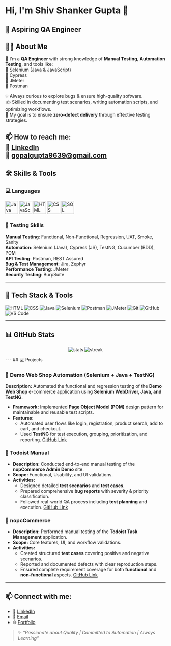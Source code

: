 # Hi, I'm Shiv Shanker Gupta 👋
## 🧪 **Aspiring QA Engineer**

## 👩‍💻 About Me

💼 I'm a **QA Engineer** with strong knowledge of **Manual Testing**, **Automation Testing**, and tools like:  
🔹 Selenium (Java & JavaScript)  
🔹 Cypress  
🔹 JMeter  
🔹 Postman  

💡 Always curious to explore bugs & ensure high-quality software.  
✍️ Skilled in documenting test scenarios, writing automation scripts, and optimizing workflows.  
🎯 My goal is to ensure **zero-defect delivery** through effective testing strategies.

📫 How to reach me:  
🔗 [LinkedIn](https://www.linkedin.com/in/shivshankergupta/)  
📧 gopalgupta9639@gmail.com
---
## 🛠️ Skills & Tools

### 💻 Languages

<p align="left">
  <img src="https://cdn.jsdelivr.net/gh/devicons/devicon/icons/java/java-original.svg" alt="Java" width="40" height="40"/>
  <img src="https://cdn.jsdelivr.net/gh/devicons/devicon/icons/javascript/javascript-original.svg" alt="JavaScript" width="40" height="40"/>
  <img src="https://cdn.jsdelivr.net/gh/devicons/devicon/icons/html5/html5-original.svg" alt="HTML" width="40" height="40"/>
  <img src="https://cdn.jsdelivr.net/gh/devicons/devicon/icons/css3/css3-original.svg" alt="CSS" width="40" height="40"/>
  <img src="https://cdn.jsdelivr.net/gh/devicons/devicon/icons/mysql/mysql-original.svg" alt="SQL" width="40" height="40"/>
</p>

### 🧪 Testing Skills  
**Manual Testing**: Functional, Non-Functional, Regression, UAT, Smoke, Sanity  
**Automation**: Selenium (Java), Cypress (JS), TestNG, Cucumber (BDD), POM  
**API Testing**: Postman, REST Assured  
**Bug & Test Management**: Jira, Zephyr  
**Performance Testing**: JMeter  
**Security Testing**: BurpSuite

---
## 🔧 Tech Stack & Tools
![HTML](https://img.shields.io/badge/-HTML5-E34F26?logo=html5&logoColor=white)
![CSS](https://img.shields.io/badge/-CSS3-1572B6?logo=css3)
![Java](https://img.shields.io/badge/-Java-007396?logo=java)
![Selenium](https://img.shields.io/badge/-Selenium-43B02A?logo=selenium)
![Postman](https://img.shields.io/badge/-Postman-FF6C37?logo=postman)
![JMeter](https://img.shields.io/badge/-JMeter-D22128?logo=apachejmeter)
![Git](https://img.shields.io/badge/-Git-F05032?logo=git)
![GitHub](https://img.shields.io/badge/-GitHub-181717?logo=github)
![VS Code](https://img.shields.io/badge/-VSCode-007ACC?logo=visual-studio-code)

---
## 📊 GitHub Stats

<p align="center">
  <img src="https://github-readme-stats.vercel.app/api?username=shivshankergupta&show_icons=true&theme=radical" alt="stats" />
  <img src="https://github-readme-streak-stats.herokuapp.com/?user=shivshankergupta&theme=radical" alt="streak" />
</p>
---
## 💻 Projects

### 🔹 Demo Web Shop Automation (Selenium + Java + TestNG)
**Description:** Automated the functional and regression testing of the **Demo Web Shop** e-commerce application using **Selenium WebDriver, Java, and TestNG**.
- **Framework:** Implemented **Page Object Model (POM)** design pattern for maintainable and reusable test scripts.
- **Features:**
  - Automated user flows like login, registration, product search, add to cart, and checkout.
  - Used **TestNG** for test execution, grouping, prioritization, and reporting.
[GitHub Link](https://github.com/Shivshanker869/SeleniumAutomationProject)

### 🔹 Todoist Manual
- **Description:** Conducted end-to-end manual testing of the **nopCommerce Admin Demo** site.
- **Scope:** Functional, Usability, and UI validations.
- **Activities:**
  - Designed detailed **test scenarios** and **test cases**.
  - Prepared comprehensive **bug reports** with severity & priority classification.
  - Followed real-world QA process including **test planning** and execution.
[GitHub Link](https://github.com/Shivshanker869/B41_SDET_027_BugBuster)

### 🔹 nopcCommerce
- **Description:** Performed manual testing of the **Todoist Task Management** application.
- **Scope:** Core features, UI, and workflow validations.
- **Activities:**
  - Created structured **test cases** covering positive and negative scenarios.
  - Reported and documented defects with clear reproduction steps.
  - Ensured complete requirement coverage for both **functional** and **non-functional** aspects.
[GitHub Link](https://github.com/Shivshanker869/QA-Chllenge)


---

## 📫 Connect with me:
- 💼 [LinkedIn](www.linkedin.com/in/shivshankergupta)
- 📧 [Email](gopalgupta9639@gmail.com)
- 🌐 [Portfolio](https://shivshanker.lovable.app/)
> ✨ _“Passionate about Quality | Committed to Automation | Always Learning”_
